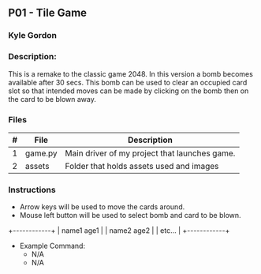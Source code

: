 ## P01 - Tile Game
### Kyle Gordon
### Description:

This is a remake to the classic game 2048. In this version a bomb becomes available after 30 secs.
This bomb can be used to clear an occupied card slot so that intended moves can be made by clicking
on the bomb then on the card to be blown away.

### Files

|   #   | File            | Description                                        |
| :---: | --------------- | -------------------------------------------------- |
|   1   | game.py         | Main driver of my project that launches game.      |
|   2   | assets  | Folder that holds assets used and images         |

### Instructions

- Arrow keys will be used to move the cards around.
- Mouse left button will be used to select bomb and card to be blown.

+------------+
| name1 age1 |
| name2 age2 |
| etc...     |
+------------+

- Example Command:
    - N/A
    - N/A
